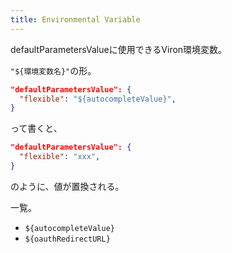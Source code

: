 ```yaml
---
title: Environmental Variable
---
```


defaultParametersValueに使用できるViron環境変数。

`"${環境変数名}"`の形。

```json
"defaultParametersValue": {
  "flexible": "${autocompleteValue}",
}
```

って書くと、

```json
"defaultParametersValue": {
  "flexible": "xxx",
}
```

のように、値が置換される。

一覧。
- `${autocompleteValue}`
- `${oauthRedirectURL}`
